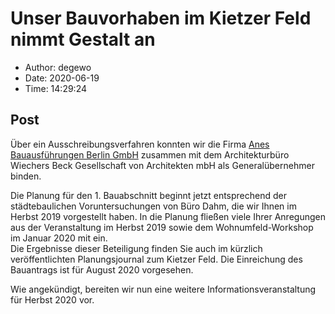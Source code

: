 # Unser Bauvorhaben im Kietzer Feld nimmt Gestalt an

- Author: degewo
- Date: 2020-06-19
- Time: 14:29:24

## Post


<p>Über ein Ausschreibungsverfahren konnten wir die Firma <a href="https://www.anesbau.de/" target="_blank" rel="noreferrer noopener">Anes Bauausführungen Berlin GmbH</a> zusammen mit dem Architekturbüro Wiechers Beck Gesellschaft von Architekten mbH als Generalübernehmer binden.</p>



<p>Die Planung für den 1. Bauabschnitt beginnt jetzt entsprechend der städtebaulichen Voruntersuchungen von Büro Dahm, die wir Ihnen im Herbst 2019 vorgestellt haben. In die Planung fließen viele Ihrer Anregungen aus der Veranstaltung im Herbst 2019 sowie dem Wohnumfeld-Workshop im Januar 2020 mit ein. <br>Die Ergebnisse dieser Beteiligung finden Sie auch im kürzlich veröffentlichten Planungsjournal zum Kietzer Feld. Die Einreichung des Bauantrags ist für August 2020 vorgesehen.</p>



<p>Wie angekündigt, bereiten wir nun eine weitere Informationsveranstaltung für Herbst 2020 vor.</p>

